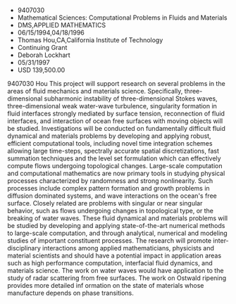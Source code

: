 
* 9407030
* Mathematical Sciences: Computational Problems in Fluids and Materials
* DMS,APPLIED MATHEMATICS
* 06/15/1994,04/18/1996
* Thomas Hou,CA,California Institute of Technology
* Continuing Grant
* Deborah Lockhart
* 05/31/1997
* USD 139,500.00

9407030 Hou This project will support research on several problems in the areas
of fluid mechanics and materials science. Specifically, three-dimensional
subharmonic instability of three-dimensional Stokes waves, three-dimensional
weak water-wave turbulence, singularity formation in fluid interfaces strongly
mediated by surface tension, reconnection of fluid interfaces, and interaction
of ocean free surfaces with moving objects will be studied. Investigations will
be conducted on fundamentally difficult fluid dynamical and materials problems
by developing and applying robust, efficient computational tools, including
novel time integration schemes allowing large time-steps, spectrally accurate
spatial discretizations, fast summation techniques and the level set formulation
which can effectively compute flows undergoing topological changes. Large-scale
computation and computational mathematics are now primary tools in studying
physical processes characterized by randomness and strong nonlinearity. Such
processes include complex pattern formation and growth problems in diffusion
dominated systems, and wave interactions on the ocean's free surface. Closely
related are problems with singular or near singular behavior, such as flows
undergoing changes in topological type, or the breaking of water waves. These
fluid dynamical and materials problems will be studied by developing and
applying state-of-the-art numerical methods to large-scale computation, and
through analytical, numerical and modeling studies of important constituent
processes. The research will promote inter-disciplinary interactions among
applied mathematicians, physicists and material scientists and should have a
potential impact in application areas such as high performance computation,
interfacial fluid dynamics, and materials science. The work on water waves would
have application to the study of radar scattering from free surfaces. The work
on Ostwald ripening provides more detailed inf ormation on the state of
materials whose manufacture depends on phase transitions.
